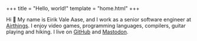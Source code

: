 +++
title = "Hello, world!"
template = "home.html"
+++

Hi :wave: My name is Eirik Vale Aase, and I work as a senior software engineer at [Airthings](https://airthings.com). I enjoy video
games, programming languages, compilers, guitar playing and hiking. I live on [GitHub](https://github.com/eirikvaa) and <a rel="me" href="https://mastodon.social/@eirikvaa">Mastodon</a>.